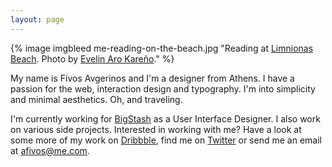 ```yaml
---
layout: page
---
```

{% image imgbleed me-reading-on-the-beach.jpg "Reading at [Limnionas Beach](http://www.greece.com/destinations/Central_Greece/Evia/Settlement/Limnionas.html). Photo by [Evelin Aro Kareño](http://instagram.com/evekarenio)." %}

My name is Fivos Avgerinos and I'm a designer from Athens. I have a passion for the web, interaction design and typography. I'm into simplicity and minimal aesthetics. Oh, and traveling.

I'm currently working for [BigStash](http://bigstash.co/ "BigStash") as a User Interface Designer. I also work on various side projects. Interested in working with me? Have a look at some more of my work on [Dribbble](http://dribbble.com/afivos "Fivos Avgerinos on Dribbble"), find me on [Twitter](http://twitter.com/afivos "Fivos Avgerinos on Twitter") or send me an email at afivos@me.com.